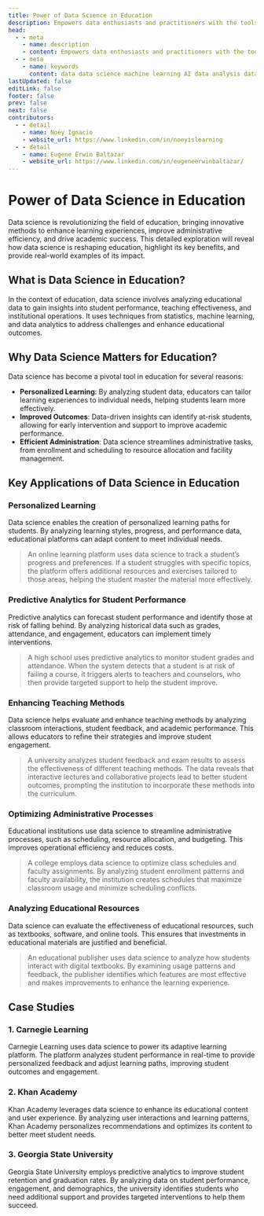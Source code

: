 ```yaml
---
title: Power of Data Science in Education
description: Empowers data enthusiasts and practitioners with the tools and knowledge to unlock the potential of data.
head:
  - - meta
    - name: description
    - content: Empowers data enthusiasts and practitioners with the tools and knowledge to unlock the potential of data.
  - - meta
    - name: keywords
      content: data data science machine learning AI data analysis data-driven data enthusiasts data practitioners
lastUpdated: false
editLink: false
footer: false
prev: false
next: false
contributors:
  - - detail
    - name: Noey Ignacio
    - website_url: https://www.linkedin.com/in/noeyislearning
  - - detail
    - name: Eugene Erwin Baltazar
    - website_url: https://www.linkedin.com/in/eugeneerwinbaltazar/
---
```


# Power of Data Science in Education

Data science is revolutionizing the field of education, bringing innovative methods to enhance learning experiences, improve administrative efficiency, and drive academic success. This detailed exploration will reveal how data science is reshaping education, highlight its key benefits, and provide real-world examples of its impact.

## What is Data Science in Education?

In the context of education, data science involves analyzing educational data to gain insights into student performance, teaching effectiveness, and institutional operations. It uses techniques from statistics, machine learning, and data analytics to address challenges and enhance educational outcomes.

## Why Data Science Matters for Education?

Data science has become a pivotal tool in education for several reasons:

- **Personalized Learning**: By analyzing student data, educators can tailor learning experiences to individual needs, helping students learn more effectively.
- **Improved Outcomes**: Data-driven insights can identify at-risk students, allowing for early intervention and support to improve academic performance.
- **Efficient Administration**: Data science streamlines administrative tasks, from enrollment and scheduling to resource allocation and facility management.

## Key Applications of Data Science in Education

### Personalized Learning

Data science enables the creation of personalized learning paths for students. By analyzing learning styles, progress, and performance data, educational platforms can adapt content to meet individual needs.

> An online learning platform uses data science to track a student’s progress and preferences. If a student struggles with specific topics, the platform offers additional resources and exercises tailored to those areas, helping the student master the material more effectively.

### Predictive Analytics for Student Performance

Predictive analytics can forecast student performance and identify those at risk of falling behind. By analyzing historical data such as grades, attendance, and engagement, educators can implement timely interventions.

> A high school uses predictive analytics to monitor student grades and attendance. When the system detects that a student is at risk of failing a course, it triggers alerts to teachers and counselors, who then provide targeted support to help the student improve.

### Enhancing Teaching Methods

Data science helps evaluate and enhance teaching methods by analyzing classroom interactions, student feedback, and academic performance. This allows educators to refine their strategies and improve student engagement.

> A university analyzes student feedback and exam results to assess the effectiveness of different teaching methods. The data reveals that interactive lectures and collaborative projects lead to better student outcomes, prompting the institution to incorporate these methods into the curriculum.

### Optimizing Administrative Processes

Educational institutions use data science to streamline administrative processes, such as scheduling, resource allocation, and budgeting. This improves operational efficiency and reduces costs.

> A college employs data science to optimize class schedules and faculty assignments. By analyzing student enrollment patterns and faculty availability, the institution creates schedules that maximize classroom usage and minimize scheduling conflicts.

### Analyzing Educational Resources

Data science can evaluate the effectiveness of educational resources, such as textbooks, software, and online tools. This ensures that investments in educational materials are justified and beneficial.

> An educational publisher uses data science to analyze how students interact with digital textbooks. By examining usage patterns and feedback, the publisher identifies which features are most effective and makes improvements to enhance the learning experience.

## Case Studies

### 1. Carnegie Learning

Carnegie Learning uses data science to power its adaptive learning platform. The platform analyzes student performance in real-time to provide personalized feedback and adjust learning paths, improving student outcomes and engagement.

### 2. Khan Academy

Khan Academy leverages data science to enhance its educational content and user experience. By analyzing user interactions and learning patterns, Khan Academy personalizes recommendations and optimizes its content to better meet student needs.

### 3. Georgia State University

Georgia State University employs predictive analytics to improve student retention and graduation rates. By analyzing data on student performance, engagement, and demographics, the university identifies students who need additional support and provides targeted interventions to help them succeed.
